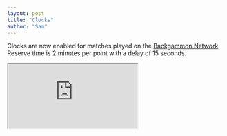 ```yaml
---
layout: post
title: "Clocks"
author: "Sam"
---
```

Clocks are now enabled for matches played on the [Backgammon Network](https://www.bkgmn.net). Reserve time is 2 minutes per point with a delay of 15 seconds.

<div class="embed-container noprint">
    <div class="video-responsive noprint">
        <iframe
            src="https://www.youtube-nocookie.com/embed/Q2xLmoa78L0"
            allow="accelerometer; autoplay; clipboard-write; encrypted-media; gyroscope; picture-in-picture"
            allowfullscreen>
        </iframe>
    </div>
</div>
